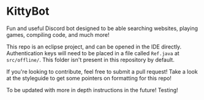 # KittyBot
Fun and useful Discord bot designed to be able searching websites, playing games, compiling code, and much more!

This repo is an eclipse project, and can be opened in the IDE directly. Authentication keys will need to be placed in a file called `Ref.java` at `src/offline/`. This folder isn't present in this repository by default.

If you're looking to contribute, feel free to submit a pull request! Take a look at the styleguide to get some pointers on formatting for this repo!

To be updated with more in depth instructions in the future! 
Testing!
